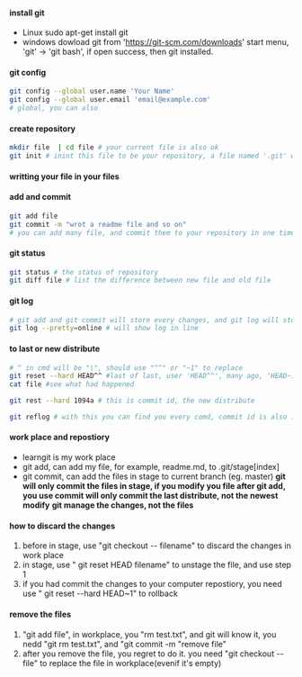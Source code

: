 #### install git
- Linux
    sudo apt-get install git
- windows
    dowload git from 'https://git-scm.com/downloads'
    start menu, 'git' -> 'git bash', if open success, then git installed.
#### git config
```bash
git config --global user.name 'Your Name'
git config --global user.email 'email@example.com'
# global, you can also 
```
#### create repository
```bash
mkdir file  | cd file # your current file is also ok
git init # inint this file to be your repository, a file named '.git' will be created
```
#### writting your file in your files
#### add and commit
```bash 
git add file
git commit -m "wrot a readme file and so on"
# you can add many file, and commit them to your repository in one time
```
#### git status
```bash
git status # the status of repository
git diff file # list the difference between new file and old file
```
#### git log
```bash
# git add and git commit will store every changes, and git log will store the changes' infomation
git log --pretty=online # will show log in line 
```
#### to last  or new distribute
```bash
# ^ in cmd will be "\", should use "^^" or "~1" to replace
git reset --hard HEAD^^ #last of last, user 'HEAD^^', many ago, 'HEAD~100' and so on
cat file #see what had happened

git rest --hard 1094a # this is commit id, the new distribute

git reflog # with this you can find you every comd, commit id is also in it
```
#### work place and repostiory
- learngit is my work place
- git add, can add my file, for example, readme.md, to .git/stage[index]
- git commit, can add the files in stage to current branch (eg. master)
**git will only commit the files in stage, if you modify you file after git add, you use commit will only commit the last distribute, not the newest modify**
**git manage the changes, not the files**

#### how to discard the changes
1. before in stage, use "git checkout -- filename" to discard the changes in work place
2. in stage, use " git reset HEAD filename" to unstage the file, and use step 1 
3. if you had commit the changes to your computer repostiory, you need use " git reset --hard HEAD~1" to rollback

#### remove the files
1. "git add file", in workplace, you "rm test.txt", and git will know it, you nedd "git rm test.txt", and "git commit -m "remove file"
2. after you remove the file, you regret to do it. you need "git checkout -- file" to replace the file in workplace(evenif it's empty)



